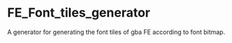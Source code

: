 # FE_Font_tiles_generator
A generator for generating the font tiles of gba FE according to font bitmap.
